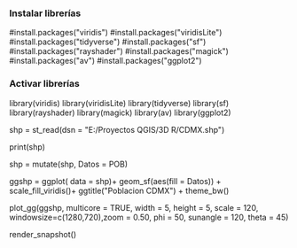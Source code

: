 ### Instalar librerías
#install.packages("viridis")
#install.packages("viridisLite")
#install.packages("tidyverse")
#install.packages("sf")
#install.packages("rayshader")
#install.packages("magick")
#install.packages("av")
#install.packages("ggplot2")
### Activar librerías


library(viridis)
library(viridisLite)
library(tidyverse)
library(sf)
library(rayshader)
library(magick)
library(av)
library(ggplot2)


shp = st_read(dsn = "E:/Proyectos QGIS/3D R/CDMX.shp")


print(shp)

shp = mutate(shp, Datos = POB)


ggshp = ggplot( data = shp)+
  geom_sf(aes(fill = Datos)) +
  scale_fill_viridis()+
  ggtitle("Poblacion CDMX") +
  theme_bw()


plot_gg(ggshp, multicore = TRUE, width = 5, height = 5, scale = 120, 
        windowsize=c(1280,720),zoom = 0.50, phi = 50, sunangle = 120, theta = 45)

render_snapshot()
